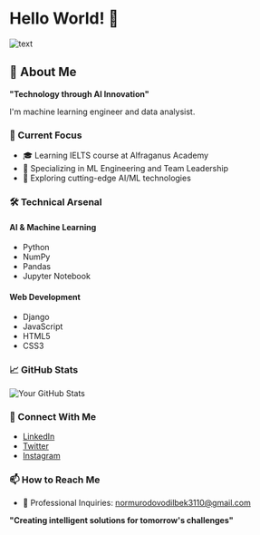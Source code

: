 # Hello World! 👋
![text](https://github.com/user-attachments/assets/a8bd99e5-cad3-44ad-8f7b-0b6cc935f904)
## 🧔 About Me
**"Technology through AI Innovation"**

I'm machine learning engineer and data analysist.

### 🎯 Current Focus
- 🎓 Learning IELTS course at Alfraganus Academy
- 🌱 Specializing in ML Engineering and Team Leadership
- 🚀 Exploring cutting-edge AI/ML technologies

### 🛠️ Technical Arsenal
#### AI & Machine Learning
- Python
- NumPy
- Pandas
- Jupyter Notebook

#### Web Development
- Django
- JavaScript
- HTML5
- CSS3

### 📈 GitHub Stats
![Your GitHub Stats]([https://github-readme-stats.vercel.app/api?username=your-username&show_icons=true&theme=radical](https://github-readme-stats.vercel.app/api?username=normurodoff&show_icons=true&theme=dark))

### 🤝 Connect With Me
- [LinkedIn](https://www.linkedin.com/in/odilbek-normurodov-50b782343/)
- [Twitter](https://x.com/OdilbekNor13403)
- [Instagram](https://www.instagram.com/normurodoff_/)

### 📫 How to Reach Me
- 💼 Professional Inquiries: [normurodovodilbek3110@gmail.com](mailto:normurodovodilbek3110@gmail.com)

**"Creating intelligent solutions for tomorrow's challenges"**
